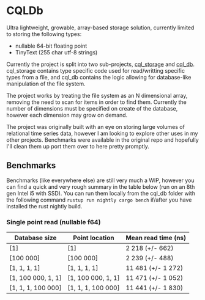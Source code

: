 # CQLDb
Ultra lightweight, growable, array-based storage solution, currently limited to storing the following types:
- nullable 64-bit floating point
- TinyText (255 char utf-8 strings)

Currently the project is split into two sub-projects, [cql_storage](cql_storage) and [cql_db](cql_db).  cql_storage contains type specific code used for read/writting specific types from a file, and cql_db contains the logic allowing for database-like manipulation of the file system.

The project works by treating the file system as an N dimensional array, removing the need to scan for items in order to find them. Currently the number of dimensions must be specified on create of the database, however each dimension may grow on demand.

The project was originally built with an eye on storing large volumes of relational time series data, however I am looking to explore other uses in my other projects. Benchmarks were available in the original repo and hopefully I'll clean them up port them over to here pretty promptly.


## Benchmarks

Benchmarks (like everywhere else) are still very much a WIP, however you can find a quick and very rough summary in the table below (run on an 8th gen Intel i5 with SSD). You can run them locally from the cql_db folder with the following command `rustup run nightly cargo bench` if/after you have installed the rust nightly build.

### Single point read (nullable f64)

Database size | Point location | Mean read time (ns)
--- | --- | ---
[1] | [1] | 2 218 (+/- 662)
[100 000] | [100 000] | 2 239 (+/- 488)
[1, 1, 1, 1] | [1, 1, 1, 1] | 11 481 (+/- 1 272)
[1, 100 000, 1, 1] | [1, 100 000, 1, 1] | 11 471 (+/- 1 052)
[1, 1, 1, 100 000] | [1, 1, 1, 100 000] | 11 441 (+/- 1 830)
